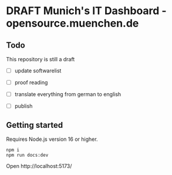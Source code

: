 # DRAFT Munich's IT Dashboard - opensource.muenchen.de

## Todo

This repository is still a draft

* [ ] update softwarelist
* [ ] proof reading
* [ ] translate everything from german to english
* [ ] publish


## Getting started

Requires Node.js version 16 or higher.


```
npm i
npm run docs:dev
```

Open http://localhost:5173/
